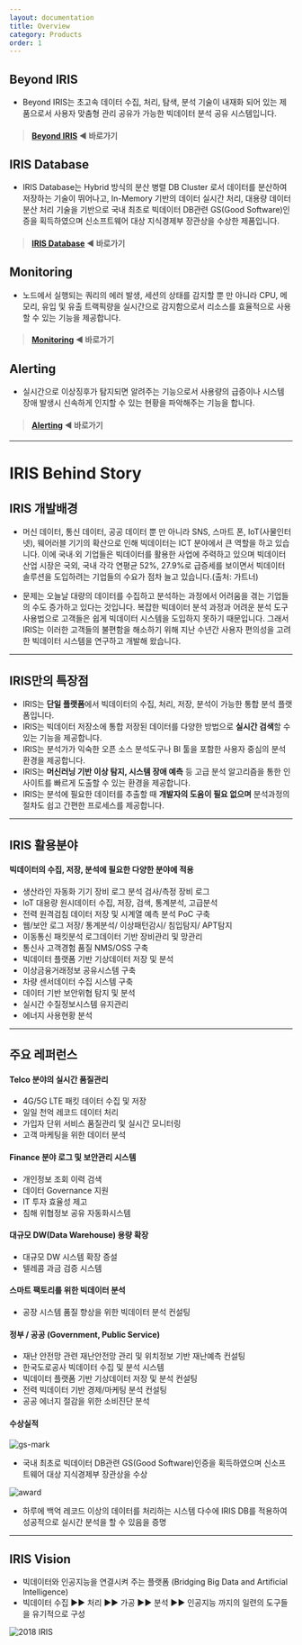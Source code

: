 ```yaml
---
layout: documentation
title: Overview
category: Products
order: 1
---
```


## Beyond IRIS

  *  Beyond IRIS는 초고속 데이터 수집, 처리, 탐색, 분석 기술이 내재화 되어 있는 제품으로서 사용자 맞춤형 관리 공유가 가능한 빅데이터 분석 공유 시스템입니다.

>#### [Beyond IRIS](/documentation/products/beyond-iris) ◀ 바로가기


## IRIS Database

* IRIS Database는 Hybrid 방식의 분산 병렬 DB Cluster 로서 데이터를 분산하여 저장하는 기술이 뛰어나고, In-Memory 기반의 데이터 실시간 처리, 대용량 데이터 분산 처리 기술을 기반으로 국내 최초로 빅데이터 DB관련 GS(Good Software)인증을 획득하였으며 신소프트웨어 대상 지식경제부 장관상을 수상한 제품입니다.

>#### [IRIS Database](/documentation/products/iris-database) ◀ 바로가기



## Monitoring

* 노드에서 실행되는 쿼리의 에러 발생, 세션의 상태를 감지할 뿐 만 아니라 CPU, 메모리, 유입 및 유출 트랙픽량을 실시간으로 감지함으로서 리소스를 효율적으로 사용할 수 있는 기능을 제공합니다.

>#### [Monitoring](/documentation/products/monitoring) ◀ 바로가기


## Alerting

  * 실시간으로 이상징후가 탐지되면 알려주는 기능으로서 사용량의 급증이나 시스템 장애 발생시 신속하게 인지할 수 있는 현황을 파악해주는 기능을 합니다.

>#### [Alerting](/documentation/products/alerting) ◀ 바로가기



---

# IRIS Behind Story

## IRIS 개발배경

  * 머신 데이터, 통신 데이터, 공공 데이터 뿐 만 아니라 SNS, 스마트 폰, IoT(사물인터넷), 웨어러블 기기의 확산으로 인해 빅데이터는 ICT 분야에서 큰 역할을 하고 있습니다. 이에 국내∙외 기업들은 빅데이터를 활용한 사업에 주력하고 있으며 빅데이터 산업 시장은 국외, 국내 각각 연평균 52%, 27.9%로 급증세를 보이면서 빅데이터 솔루션을 도입하려는 기업들의 수요가 점차 늘고 있습니다.(출처: 가트너)

  * 문제는 오늘날 대량의 데이터를 수집하고 분석하는 과정에서 어려움을 겪는 기업들의 수도 증가하고 있다는 것입니다. 복잡한 빅데이터 분석 과정과 어려운 분석 도구 사용법으로 고객들은 쉽게 빅데이터 시스템을 도입하지 못하기 때문입니다. 그래서 IRIS는 이러한 고객들의 불편함을 해소하기 위해 지난 수년간 사용자 편의성을 고려한 빅데이터 시스템을 연구하고 개발해 왔습니다.


---
## IRIS만의 특장점


  * IRIS는 **단일 플랫폼**에서 빅데이터의 수집, 처리, 저장, 분석이 가능한 통합 분석 플랫폼입니다.
  * IRIS는 빅데이터 저장소에 통합 저장된 데이터를 다양한 방법으로 **실시간 검색**할 수 있는 기능을 제공합니다.
  * IRIS는 분석가가 익숙한 오픈 소스 분석도구나 BI 툴을 포함한 사용자 중심의 분석환경을 제공합니다.
  * IRIS는 **머신러닝 기반 이상 탐지, 시스템 장애 예측** 등 고급 분석 알고리즘을 통한 인사이트를 빠르게 도출할 수 있는 환경을 제공합니다.
  * IRIS는 분석에 필요한 데이터를 추출할 때 **개발자의 도움이 필요 없으며** 분석과정의 절차도 쉽고 간편한 프로세스를 제공합니다.

---

## IRIS 활용분야

#### 빅데이터의 수집, 저장, 분석에 필요한 다양한 분야에 적용


  * 생산라인 자동화 기기 장비 로그 분석 검사/측정 장비 로그
  * loT 대용량 원시데이터 수집, 저장, 검색, 통계분석, 고급분석
  * 전력 원격검침 데이터 저장 및 시계열 예측 분석 PoC 구축
  * 웹/보안 로그 저장/ 통계분석/ 이상패턴감시/ 침입탐지/ APT탐지
  * 이동통신 패킷분석 로그데이터 기반 장비관리 및 망관리
  * 통신사 고객경험 품질 NMS/OSS 구축
  * 빅데이터 플랫폼 기반 기상데이터 저장 및 분석
  * 이상금융거래정보 공유시스템 구축
  * 차량 센서데이터 수집 시스템 구축
  * 데이터 기반 보안위협 탐지 및 분석
  * 실시간 수질정보시스템 유지관리
  * 에너지 사용현황 분석


---

## 주요 레퍼런스


#### Telco 분야의 실시간 품질관리

-  4G/5G LTE 패킷 데이터 수집 및 저장
-  일일 천억 레코드 데이터 처리
-  가입자 단위 서비스 품질관리 및 실시간 모니터링
-  고객 마케팅을 위한 데이터 분석

#### Finance 분야 로그 및 보안관리 시스템

-  개인정보 조회 이력 검색
-  데이터 Governance 지원
-  IT 투자 효율성 제고
-  침해 위협정보 공유 자동화시스템

#### 대규모 DW(Data Warehouse) 용량 확장

-  대규모 DW 시스템 확장 증설
-  텔레콤 과금 검증 시스템

#### 스마트 팩토리를 위한 빅데이터 분석

- 공장 시스템 품질 향상을 위한 빅데이터 분석 컨설팅

#### 정부 / 공공 (Government, Public Service)

- 재난 안전망 관련 재난안전망 관리 및 위치정보 기반 재난예측 컨설팅
- 한국도로공사 빅데이터 수집 및 분석 시스템
- 빅데이터 플랫폼 기반 기상데이터 저장 및 분석 컨설팅
- 전력 빅데이터 기반 경제/마케팅 분석 컨설팅
- 공공 에너지 절감을 위한 소비진단 분석

#### 수상실적

![gs-mark](/images/documents/products/iris-gs.png)

  * 국내 최초로 빅데이터 DB관련 GS(Good Software)인증을 획득하였으며 신소프트웨어 대상 지식경제부 장관상을 수상

![award](/images/documents/products/sw-award.png)

  * 하루에 백억 레코드 이상의 데이터를 처리하는 시스템 다수에 IRIS DB를 적용하여 성공적으로 실시간 분석을 할 수 있음을 증명

---

## IRIS Vision

  * 빅데이터와 인공지능을 연결시켜 주는 플랫폼 (Bridging Big Data and Artificial Intelligence)
  * 빅데이터 수집 ▶▶ 처리 ▶▶ 가공 ▶▶ 분석 ▶▶ 인공지능 까지의 일련의 도구들을 유기적으로 구성

![2018 IRIS](/images/documents/products/m_iris_0821.png)
